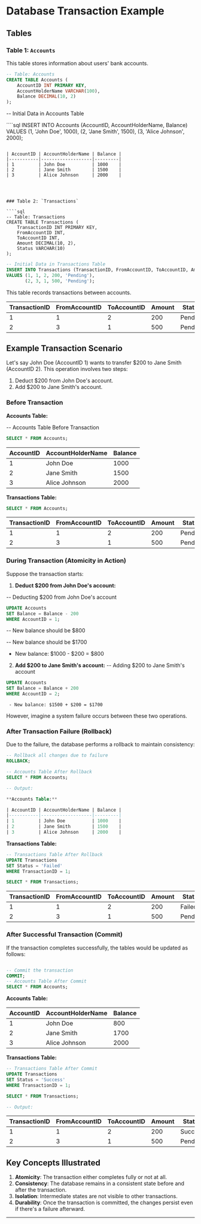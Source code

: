 # Database Transaction Example

## Tables

### Table 1: `Accounts`
This table stores information about users' bank accounts.

```sql
-- Table: Accounts
CREATE TABLE Accounts (
    AccountID INT PRIMARY KEY,
    AccountHolderName VARCHAR(100),
    Balance DECIMAL(10, 2)
);
````
-- Initial Data in Accounts Table

´´´´sql
INSERT INTO Accounts (AccountID, AccountHolderName, Balance)
VALUES (1, 'John Doe', 1000),
       (2, 'Jane Smith', 1500),
       (3, 'Alice Johnson', 2000);

````
       
| AccountID | AccountHolderName | Balance |
|-----------|-------------------|---------|
| 1         | John Doe          | 1000    |
| 2         | Jane Smith        | 1500    |
| 3         | Alice Johnson     | 2000    |




### Table 2: `Transactions`

````sql
-- Table: Transactions
CREATE TABLE Transactions (
    TransactionID INT PRIMARY KEY,
    FromAccountID INT,
    ToAccountID INT,
    Amount DECIMAL(10, 2),
    Status VARCHAR(10)
);

````
````sql
-- Initial Data in Transactions Table
INSERT INTO Transactions (TransactionID, FromAccountID, ToAccountID, Amount, Status)
VALUES (1, 1, 2, 200, 'Pending'),
       (2, 3, 1, 500, 'Pending');

````


This table records transactions between accounts.

| TransactionID | FromAccountID | ToAccountID | Amount | Status  |
|---------------|---------------|-------------|--------|---------|
| 1             | 1             | 2           | 200    | Pending |
| 2             | 3             | 1           | 500    | Pending |

## Example Transaction Scenario

Let's say John Doe (AccountID 1) wants to transfer $200 to Jane Smith (AccountID 2). This operation involves two steps:
1. Deduct $200 from John Doe's account.
2. Add $200 to Jane Smith's account.

### Before Transaction

**Accounts Table:**

-- Accounts Table Before Transaction
````sql
SELECT * FROM Accounts;
````


| AccountID | AccountHolderName | Balance |
|-----------|-------------------|---------|
| 1         | John Doe          | 1000    |
| 2         | Jane Smith        | 1500    |
| 3         | Alice Johnson     | 2000    |

**Transactions Table:**

````sql
SELECT * FROM Accounts;
````

| TransactionID | FromAccountID | ToAccountID | Amount | Status  |
|---------------|---------------|-------------|--------|---------|
| 1             | 1             | 2           | 200    | Pending |
| 2             | 3             | 1           | 500    | Pending |

### During Transaction (Atomicity in Action)

Suppose the transaction starts:

1. **Deduct $200 from John Doe's account:**

-- Deducting $200 from John Doe's account

````sql
UPDATE Accounts
SET Balance = Balance - 200
WHERE AccountID = 1;
````

-- New balance should be $800


-- New balance should be $1700
   - New balance: $1000 - $200 = $800
2. **Add $200 to Jane Smith's account:**
-- Adding $200 to Jane Smith's account

````sql
UPDATE Accounts
SET Balance = Balance + 200
WHERE AccountID = 2;
````
     - New balance: $1500 + $200 = $1700

However, imagine a system failure occurs between these two operations.

### After Transaction Failure (Rollback)

Due to the failure, the database performs a rollback to maintain consistency:

````sql
-- Rollback all changes due to failure
ROLLBACK;

-- Accounts Table After Rollback
SELECT * FROM Accounts;

-- Output:

**Accounts Table:**

| AccountID | AccountHolderName | Balance |
|-----------|-------------------|---------|
| 1         | John Doe          | 1000    |
| 2         | Jane Smith        | 1500    |
| 3         | Alice Johnson     | 2000    |
````


**Transactions Table:**

````sql
-- Transactions Table After Rollback
UPDATE Transactions
SET Status = 'Failed'
WHERE TransactionID = 1;

SELECT * FROM Transactions;

````



| TransactionID | FromAccountID | ToAccountID | Amount | Status  |
|---------------|---------------|-------------|--------|---------|
| 1             | 1             | 2           | 200    | Failed  |
| 2             | 3             | 1           | 500    | Pending |

### After Successful Transaction (Commit)

If the transaction completes successfully, the tables would be updated as follows:
````sql

-- Commit the transaction
COMMIT;
-- Accounts Table After Commit
SELECT * FROM Accounts;

````

**Accounts Table:**

| AccountID | AccountHolderName | Balance |
|-----------|-------------------|---------|
| 1         | John Doe          | 800     |
| 2         | Jane Smith        | 1700    |
| 3         | Alice Johnson     | 2000    |

**Transactions Table:**

````sql
-- Transactions Table After Commit
UPDATE Transactions
SET Status = 'Success'
WHERE TransactionID = 1;

SELECT * FROM Transactions;

-- Output:
````


| TransactionID | FromAccountID | ToAccountID | Amount | Status  |
|---------------|---------------|-------------|--------|---------|
| 1             | 1             | 2           | 200    | Success |
| 2             | 3             | 1           | 500    | Pending |

## Key Concepts Illustrated

1. **Atomicity**: The transaction either completes fully or not at all.
2. **Consistency**: The database remains in a consistent state before and after the transaction.
3. **Isolation**: Intermediate states are not visible to other transactions.
4. **Durability**: Once the transaction is committed, the changes persist even if there's a failure afterward.

----------------------------------



